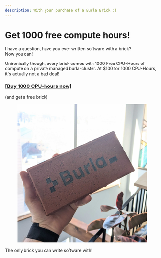 ```yaml
---
description: With your purchase of a Burla Brick :)
---
```


# Get 1000 free compute hours!

I have a question, have you ever written software with a brick?\
Now you can!

Unironically though, every brick comes with 1000 Free CPU-Hours of compute on a private managed burla-cluster. At $100 for 1000 CPU-Hours, it's actually not a bad deal!

### [\[Buy 1000 CPU-hours now\]](https://buy.stripe.com/28o9BF7gR9E81xudQQ)

(and get a free brick)

<div align="left"><figure><img src=".gitbook/assets/PXL_20250311_184440369.jpg" alt="" width="563"><figcaption></figcaption></figure></div>

The only brick you can write software with!



